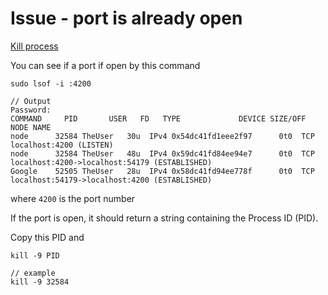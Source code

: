 # Issue - port is already open

[Kill process](https://superuser.com/questions/451032/how-to-kill-a-process-by-port-on-macos-a-la-fuser-k-9000-tcp)

You can see if a port if open by this command

 ```
 sudo lsof -i :4200
```
```
// Output
Password:
COMMAND     PID       USER   FD   TYPE             DEVICE SIZE/OFF NODE NAME
node      32584 TheUser   30u  IPv4 0x54dc41fd1eee2f97      0t0  TCP localhost:4200 (LISTEN)
node      32584 TheUser   48u  IPv4 0x59dc41fd84ee94e7      0t0  TCP localhost:4200->localhost:54179 (ESTABLISHED)
Google    52505 TheUser   28u  IPv4 0x58dc41fd94ee778f      0t0  TCP localhost:54179->localhost:4200 (ESTABLISHED)
 ```
where `4200` is the port number

If the port is open, it should return a string containing the Process ID (PID).

Copy this PID and

```
kill -9 PID
```

```
// example
kill -9 32584
```